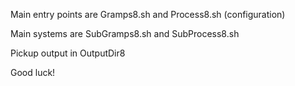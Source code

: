 Main entry points are Gramps8.sh and Process8.sh (configuration)

Main systems are SubGramps8.sh and SubProcess8.sh

Pickup output in OutputDir8

Good luck!
